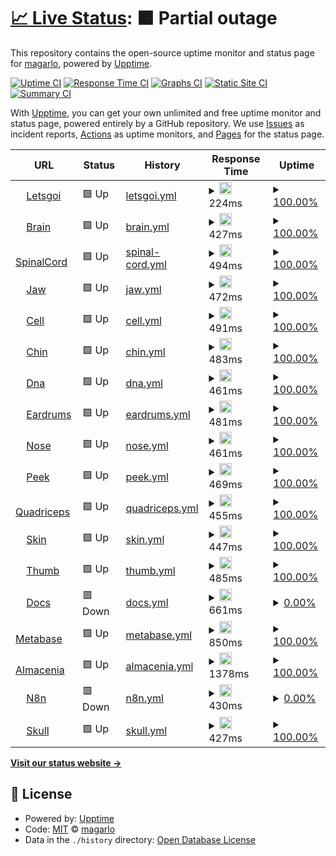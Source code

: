 # [📈 Live Status](https://magarlo.github.io/upptime): <!--live status--> **🟧 Partial outage**

This repository contains the open-source uptime monitor and status page for [magarlo](https://magarlo.github.io/upptime), powered by [Upptime](https://github.com/upptime/upptime).

[![Uptime CI](https://github.com/magarlo/upptime/workflows/Uptime%20CI/badge.svg)](https://github.com/magarlo/upptime/actions?query=workflow%3A%22Uptime+CI%22)
[![Response Time CI](https://github.com/magarlo/upptime/workflows/Response%20Time%20CI/badge.svg)](https://github.com/magarlo/upptime/actions?query=workflow%3A%22Response+Time+CI%22)
[![Graphs CI](https://github.com/magarlo/upptime/workflows/Graphs%20CI/badge.svg)](https://github.com/magarlo/upptime/actions?query=workflow%3A%22Graphs+CI%22)
[![Static Site CI](https://github.com/magarlo/upptime/workflows/Static%20Site%20CI/badge.svg)](https://github.com/magarlo/upptime/actions?query=workflow%3A%22Static+Site+CI%22)
[![Summary CI](https://github.com/magarlo/upptime/workflows/Summary%20CI/badge.svg)](https://github.com/magarlo/upptime/actions?query=workflow%3A%22Summary+CI%22)

With [Upptime](https://upptime.js.org), you can get your own unlimited and free uptime monitor and status page, powered entirely by a GitHub repository. We use [Issues](https://github.com/magarlo/upptime/issues) as incident reports, [Actions](https://github.com/magarlo/upptime/actions) as uptime monitors, and [Pages](https://magarlo.github.io/upptime) for the status page.

<!--start: status pages-->
<!-- This summary is generated by Upptime (https://github.com/upptime/upptime) -->
<!-- Do not edit this manually, your changes will be overwritten -->
<!-- prettier-ignore -->
| URL | Status | History | Response Time | Uptime |
| --- | ------ | ------- | ------------- | ------ |
| <img alt="" src="https://letsgoi.com/favicon.ico" height="13"> [Letsgoi](https://www.letsgoi.com) | 🟩 Up | [letsgoi.yml](https://github.com/magarlo/upptime-status/commits/HEAD/history/letsgoi.yml) | <details><summary><img alt="Response time graph" src="./graphs/letsgoi/response-time-week.png" height="20"> 224ms</summary><br><a href="https://magarlo.github.io/upptime/history/letsgoi"><img alt="Response time 195" src="https://img.shields.io/endpoint?url=https%3A%2F%2Fraw.githubusercontent.com%2Fmagarlo%2Fupptime-status%2FHEAD%2Fapi%2Fletsgoi%2Fresponse-time.json"></a><br><a href="https://magarlo.github.io/upptime/history/letsgoi"><img alt="24-hour response time 142" src="https://img.shields.io/endpoint?url=https%3A%2F%2Fraw.githubusercontent.com%2Fmagarlo%2Fupptime-status%2FHEAD%2Fapi%2Fletsgoi%2Fresponse-time-day.json"></a><br><a href="https://magarlo.github.io/upptime/history/letsgoi"><img alt="7-day response time 224" src="https://img.shields.io/endpoint?url=https%3A%2F%2Fraw.githubusercontent.com%2Fmagarlo%2Fupptime-status%2FHEAD%2Fapi%2Fletsgoi%2Fresponse-time-week.json"></a><br><a href="https://magarlo.github.io/upptime/history/letsgoi"><img alt="30-day response time 199" src="https://img.shields.io/endpoint?url=https%3A%2F%2Fraw.githubusercontent.com%2Fmagarlo%2Fupptime-status%2FHEAD%2Fapi%2Fletsgoi%2Fresponse-time-month.json"></a><br><a href="https://magarlo.github.io/upptime/history/letsgoi"><img alt="1-year response time 195" src="https://img.shields.io/endpoint?url=https%3A%2F%2Fraw.githubusercontent.com%2Fmagarlo%2Fupptime-status%2FHEAD%2Fapi%2Fletsgoi%2Fresponse-time-year.json"></a></details> | <details><summary><a href="https://magarlo.github.io/upptime/history/letsgoi">100.00%</a></summary><a href="https://magarlo.github.io/upptime/history/letsgoi"><img alt="All-time uptime 100.00%" src="https://img.shields.io/endpoint?url=https%3A%2F%2Fraw.githubusercontent.com%2Fmagarlo%2Fupptime-status%2FHEAD%2Fapi%2Fletsgoi%2Fuptime.json"></a><br><a href="https://magarlo.github.io/upptime/history/letsgoi"><img alt="24-hour uptime 100.00%" src="https://img.shields.io/endpoint?url=https%3A%2F%2Fraw.githubusercontent.com%2Fmagarlo%2Fupptime-status%2FHEAD%2Fapi%2Fletsgoi%2Fuptime-day.json"></a><br><a href="https://magarlo.github.io/upptime/history/letsgoi"><img alt="7-day uptime 100.00%" src="https://img.shields.io/endpoint?url=https%3A%2F%2Fraw.githubusercontent.com%2Fmagarlo%2Fupptime-status%2FHEAD%2Fapi%2Fletsgoi%2Fuptime-week.json"></a><br><a href="https://magarlo.github.io/upptime/history/letsgoi"><img alt="30-day uptime 100.00%" src="https://img.shields.io/endpoint?url=https%3A%2F%2Fraw.githubusercontent.com%2Fmagarlo%2Fupptime-status%2FHEAD%2Fapi%2Fletsgoi%2Fuptime-month.json"></a><br><a href="https://magarlo.github.io/upptime/history/letsgoi"><img alt="1-year uptime 100.00%" src="https://img.shields.io/endpoint?url=https%3A%2F%2Fraw.githubusercontent.com%2Fmagarlo%2Fupptime-status%2FHEAD%2Fapi%2Fletsgoi%2Fuptime-year.json"></a></details>
| <img alt="" src="https://icons.duckduckgo.com/ip3/brain.letsgoi.com.ico" height="13"> [Brain](https://brain.letsgoi.com) | 🟩 Up | [brain.yml](https://github.com/magarlo/upptime-status/commits/HEAD/history/brain.yml) | <details><summary><img alt="Response time graph" src="./graphs/brain/response-time-week.png" height="20"> 427ms</summary><br><a href="https://magarlo.github.io/upptime/history/brain"><img alt="Response time 377" src="https://img.shields.io/endpoint?url=https%3A%2F%2Fraw.githubusercontent.com%2Fmagarlo%2Fupptime-status%2FHEAD%2Fapi%2Fbrain%2Fresponse-time.json"></a><br><a href="https://magarlo.github.io/upptime/history/brain"><img alt="24-hour response time 349" src="https://img.shields.io/endpoint?url=https%3A%2F%2Fraw.githubusercontent.com%2Fmagarlo%2Fupptime-status%2FHEAD%2Fapi%2Fbrain%2Fresponse-time-day.json"></a><br><a href="https://magarlo.github.io/upptime/history/brain"><img alt="7-day response time 427" src="https://img.shields.io/endpoint?url=https%3A%2F%2Fraw.githubusercontent.com%2Fmagarlo%2Fupptime-status%2FHEAD%2Fapi%2Fbrain%2Fresponse-time-week.json"></a><br><a href="https://magarlo.github.io/upptime/history/brain"><img alt="30-day response time 395" src="https://img.shields.io/endpoint?url=https%3A%2F%2Fraw.githubusercontent.com%2Fmagarlo%2Fupptime-status%2FHEAD%2Fapi%2Fbrain%2Fresponse-time-month.json"></a><br><a href="https://magarlo.github.io/upptime/history/brain"><img alt="1-year response time 377" src="https://img.shields.io/endpoint?url=https%3A%2F%2Fraw.githubusercontent.com%2Fmagarlo%2Fupptime-status%2FHEAD%2Fapi%2Fbrain%2Fresponse-time-year.json"></a></details> | <details><summary><a href="https://magarlo.github.io/upptime/history/brain">100.00%</a></summary><a href="https://magarlo.github.io/upptime/history/brain"><img alt="All-time uptime 100.00%" src="https://img.shields.io/endpoint?url=https%3A%2F%2Fraw.githubusercontent.com%2Fmagarlo%2Fupptime-status%2FHEAD%2Fapi%2Fbrain%2Fuptime.json"></a><br><a href="https://magarlo.github.io/upptime/history/brain"><img alt="24-hour uptime 100.00%" src="https://img.shields.io/endpoint?url=https%3A%2F%2Fraw.githubusercontent.com%2Fmagarlo%2Fupptime-status%2FHEAD%2Fapi%2Fbrain%2Fuptime-day.json"></a><br><a href="https://magarlo.github.io/upptime/history/brain"><img alt="7-day uptime 100.00%" src="https://img.shields.io/endpoint?url=https%3A%2F%2Fraw.githubusercontent.com%2Fmagarlo%2Fupptime-status%2FHEAD%2Fapi%2Fbrain%2Fuptime-week.json"></a><br><a href="https://magarlo.github.io/upptime/history/brain"><img alt="30-day uptime 100.00%" src="https://img.shields.io/endpoint?url=https%3A%2F%2Fraw.githubusercontent.com%2Fmagarlo%2Fupptime-status%2FHEAD%2Fapi%2Fbrain%2Fuptime-month.json"></a><br><a href="https://magarlo.github.io/upptime/history/brain"><img alt="1-year uptime 100.00%" src="https://img.shields.io/endpoint?url=https%3A%2F%2Fraw.githubusercontent.com%2Fmagarlo%2Fupptime-status%2FHEAD%2Fapi%2Fbrain%2Fuptime-year.json"></a></details>
| <img alt="" src="https://icons.duckduckgo.com/ip3/api-spinal-cord.letsgoi.com.ico" height="13"> [SpinalCord](https://api-spinal-cord.letsgoi.com/droids) | 🟩 Up | [spinal-cord.yml](https://github.com/magarlo/upptime-status/commits/HEAD/history/spinal-cord.yml) | <details><summary><img alt="Response time graph" src="./graphs/spinal-cord/response-time-week.png" height="20"> 494ms</summary><br><a href="https://magarlo.github.io/upptime/history/spinal-cord"><img alt="Response time 457" src="https://img.shields.io/endpoint?url=https%3A%2F%2Fraw.githubusercontent.com%2Fmagarlo%2Fupptime-status%2FHEAD%2Fapi%2Fspinal-cord%2Fresponse-time.json"></a><br><a href="https://magarlo.github.io/upptime/history/spinal-cord"><img alt="24-hour response time 410" src="https://img.shields.io/endpoint?url=https%3A%2F%2Fraw.githubusercontent.com%2Fmagarlo%2Fupptime-status%2FHEAD%2Fapi%2Fspinal-cord%2Fresponse-time-day.json"></a><br><a href="https://magarlo.github.io/upptime/history/spinal-cord"><img alt="7-day response time 494" src="https://img.shields.io/endpoint?url=https%3A%2F%2Fraw.githubusercontent.com%2Fmagarlo%2Fupptime-status%2FHEAD%2Fapi%2Fspinal-cord%2Fresponse-time-week.json"></a><br><a href="https://magarlo.github.io/upptime/history/spinal-cord"><img alt="30-day response time 488" src="https://img.shields.io/endpoint?url=https%3A%2F%2Fraw.githubusercontent.com%2Fmagarlo%2Fupptime-status%2FHEAD%2Fapi%2Fspinal-cord%2Fresponse-time-month.json"></a><br><a href="https://magarlo.github.io/upptime/history/spinal-cord"><img alt="1-year response time 457" src="https://img.shields.io/endpoint?url=https%3A%2F%2Fraw.githubusercontent.com%2Fmagarlo%2Fupptime-status%2FHEAD%2Fapi%2Fspinal-cord%2Fresponse-time-year.json"></a></details> | <details><summary><a href="https://magarlo.github.io/upptime/history/spinal-cord">100.00%</a></summary><a href="https://magarlo.github.io/upptime/history/spinal-cord"><img alt="All-time uptime 100.00%" src="https://img.shields.io/endpoint?url=https%3A%2F%2Fraw.githubusercontent.com%2Fmagarlo%2Fupptime-status%2FHEAD%2Fapi%2Fspinal-cord%2Fuptime.json"></a><br><a href="https://magarlo.github.io/upptime/history/spinal-cord"><img alt="24-hour uptime 100.00%" src="https://img.shields.io/endpoint?url=https%3A%2F%2Fraw.githubusercontent.com%2Fmagarlo%2Fupptime-status%2FHEAD%2Fapi%2Fspinal-cord%2Fuptime-day.json"></a><br><a href="https://magarlo.github.io/upptime/history/spinal-cord"><img alt="7-day uptime 100.00%" src="https://img.shields.io/endpoint?url=https%3A%2F%2Fraw.githubusercontent.com%2Fmagarlo%2Fupptime-status%2FHEAD%2Fapi%2Fspinal-cord%2Fuptime-week.json"></a><br><a href="https://magarlo.github.io/upptime/history/spinal-cord"><img alt="30-day uptime 100.00%" src="https://img.shields.io/endpoint?url=https%3A%2F%2Fraw.githubusercontent.com%2Fmagarlo%2Fupptime-status%2FHEAD%2Fapi%2Fspinal-cord%2Fuptime-month.json"></a><br><a href="https://magarlo.github.io/upptime/history/spinal-cord"><img alt="1-year uptime 100.00%" src="https://img.shields.io/endpoint?url=https%3A%2F%2Fraw.githubusercontent.com%2Fmagarlo%2Fupptime-status%2FHEAD%2Fapi%2Fspinal-cord%2Fuptime-year.json"></a></details>
| <img alt="" src="https://icons.duckduckgo.com/ip3/api-jaw.letsgoi.com.ico" height="13"> [Jaw](https://api-jaw.letsgoi.com/droids) | 🟩 Up | [jaw.yml](https://github.com/magarlo/upptime-status/commits/HEAD/history/jaw.yml) | <details><summary><img alt="Response time graph" src="./graphs/jaw/response-time-week.png" height="20"> 472ms</summary><br><a href="https://magarlo.github.io/upptime/history/jaw"><img alt="Response time 458" src="https://img.shields.io/endpoint?url=https%3A%2F%2Fraw.githubusercontent.com%2Fmagarlo%2Fupptime-status%2FHEAD%2Fapi%2Fjaw%2Fresponse-time.json"></a><br><a href="https://magarlo.github.io/upptime/history/jaw"><img alt="24-hour response time 356" src="https://img.shields.io/endpoint?url=https%3A%2F%2Fraw.githubusercontent.com%2Fmagarlo%2Fupptime-status%2FHEAD%2Fapi%2Fjaw%2Fresponse-time-day.json"></a><br><a href="https://magarlo.github.io/upptime/history/jaw"><img alt="7-day response time 472" src="https://img.shields.io/endpoint?url=https%3A%2F%2Fraw.githubusercontent.com%2Fmagarlo%2Fupptime-status%2FHEAD%2Fapi%2Fjaw%2Fresponse-time-week.json"></a><br><a href="https://magarlo.github.io/upptime/history/jaw"><img alt="30-day response time 477" src="https://img.shields.io/endpoint?url=https%3A%2F%2Fraw.githubusercontent.com%2Fmagarlo%2Fupptime-status%2FHEAD%2Fapi%2Fjaw%2Fresponse-time-month.json"></a><br><a href="https://magarlo.github.io/upptime/history/jaw"><img alt="1-year response time 458" src="https://img.shields.io/endpoint?url=https%3A%2F%2Fraw.githubusercontent.com%2Fmagarlo%2Fupptime-status%2FHEAD%2Fapi%2Fjaw%2Fresponse-time-year.json"></a></details> | <details><summary><a href="https://magarlo.github.io/upptime/history/jaw">100.00%</a></summary><a href="https://magarlo.github.io/upptime/history/jaw"><img alt="All-time uptime 99.87%" src="https://img.shields.io/endpoint?url=https%3A%2F%2Fraw.githubusercontent.com%2Fmagarlo%2Fupptime-status%2FHEAD%2Fapi%2Fjaw%2Fuptime.json"></a><br><a href="https://magarlo.github.io/upptime/history/jaw"><img alt="24-hour uptime 100.00%" src="https://img.shields.io/endpoint?url=https%3A%2F%2Fraw.githubusercontent.com%2Fmagarlo%2Fupptime-status%2FHEAD%2Fapi%2Fjaw%2Fuptime-day.json"></a><br><a href="https://magarlo.github.io/upptime/history/jaw"><img alt="7-day uptime 100.00%" src="https://img.shields.io/endpoint?url=https%3A%2F%2Fraw.githubusercontent.com%2Fmagarlo%2Fupptime-status%2FHEAD%2Fapi%2Fjaw%2Fuptime-week.json"></a><br><a href="https://magarlo.github.io/upptime/history/jaw"><img alt="30-day uptime 100.00%" src="https://img.shields.io/endpoint?url=https%3A%2F%2Fraw.githubusercontent.com%2Fmagarlo%2Fupptime-status%2FHEAD%2Fapi%2Fjaw%2Fuptime-month.json"></a><br><a href="https://magarlo.github.io/upptime/history/jaw"><img alt="1-year uptime 99.87%" src="https://img.shields.io/endpoint?url=https%3A%2F%2Fraw.githubusercontent.com%2Fmagarlo%2Fupptime-status%2FHEAD%2Fapi%2Fjaw%2Fuptime-year.json"></a></details>
| <img alt="" src="https://icons.duckduckgo.com/ip3/api-cell.letsgoi.com.ico" height="13"> [Cell](https://api-cell.letsgoi.com/droids) | 🟩 Up | [cell.yml](https://github.com/magarlo/upptime-status/commits/HEAD/history/cell.yml) | <details><summary><img alt="Response time graph" src="./graphs/cell/response-time-week.png" height="20"> 491ms</summary><br><a href="https://magarlo.github.io/upptime/history/cell"><img alt="Response time 446" src="https://img.shields.io/endpoint?url=https%3A%2F%2Fraw.githubusercontent.com%2Fmagarlo%2Fupptime-status%2FHEAD%2Fapi%2Fcell%2Fresponse-time.json"></a><br><a href="https://magarlo.github.io/upptime/history/cell"><img alt="24-hour response time 405" src="https://img.shields.io/endpoint?url=https%3A%2F%2Fraw.githubusercontent.com%2Fmagarlo%2Fupptime-status%2FHEAD%2Fapi%2Fcell%2Fresponse-time-day.json"></a><br><a href="https://magarlo.github.io/upptime/history/cell"><img alt="7-day response time 491" src="https://img.shields.io/endpoint?url=https%3A%2F%2Fraw.githubusercontent.com%2Fmagarlo%2Fupptime-status%2FHEAD%2Fapi%2Fcell%2Fresponse-time-week.json"></a><br><a href="https://magarlo.github.io/upptime/history/cell"><img alt="30-day response time 471" src="https://img.shields.io/endpoint?url=https%3A%2F%2Fraw.githubusercontent.com%2Fmagarlo%2Fupptime-status%2FHEAD%2Fapi%2Fcell%2Fresponse-time-month.json"></a><br><a href="https://magarlo.github.io/upptime/history/cell"><img alt="1-year response time 446" src="https://img.shields.io/endpoint?url=https%3A%2F%2Fraw.githubusercontent.com%2Fmagarlo%2Fupptime-status%2FHEAD%2Fapi%2Fcell%2Fresponse-time-year.json"></a></details> | <details><summary><a href="https://magarlo.github.io/upptime/history/cell">100.00%</a></summary><a href="https://magarlo.github.io/upptime/history/cell"><img alt="All-time uptime 100.00%" src="https://img.shields.io/endpoint?url=https%3A%2F%2Fraw.githubusercontent.com%2Fmagarlo%2Fupptime-status%2FHEAD%2Fapi%2Fcell%2Fuptime.json"></a><br><a href="https://magarlo.github.io/upptime/history/cell"><img alt="24-hour uptime 100.00%" src="https://img.shields.io/endpoint?url=https%3A%2F%2Fraw.githubusercontent.com%2Fmagarlo%2Fupptime-status%2FHEAD%2Fapi%2Fcell%2Fuptime-day.json"></a><br><a href="https://magarlo.github.io/upptime/history/cell"><img alt="7-day uptime 100.00%" src="https://img.shields.io/endpoint?url=https%3A%2F%2Fraw.githubusercontent.com%2Fmagarlo%2Fupptime-status%2FHEAD%2Fapi%2Fcell%2Fuptime-week.json"></a><br><a href="https://magarlo.github.io/upptime/history/cell"><img alt="30-day uptime 100.00%" src="https://img.shields.io/endpoint?url=https%3A%2F%2Fraw.githubusercontent.com%2Fmagarlo%2Fupptime-status%2FHEAD%2Fapi%2Fcell%2Fuptime-month.json"></a><br><a href="https://magarlo.github.io/upptime/history/cell"><img alt="1-year uptime 100.00%" src="https://img.shields.io/endpoint?url=https%3A%2F%2Fraw.githubusercontent.com%2Fmagarlo%2Fupptime-status%2FHEAD%2Fapi%2Fcell%2Fuptime-year.json"></a></details>
| <img alt="" src="https://icons.duckduckgo.com/ip3/api-chin.letsgoi.com.ico" height="13"> [Chin](https://api-chin.letsgoi.com/droids) | 🟩 Up | [chin.yml](https://github.com/magarlo/upptime-status/commits/HEAD/history/chin.yml) | <details><summary><img alt="Response time graph" src="./graphs/chin/response-time-week.png" height="20"> 483ms</summary><br><a href="https://magarlo.github.io/upptime/history/chin"><img alt="Response time 453" src="https://img.shields.io/endpoint?url=https%3A%2F%2Fraw.githubusercontent.com%2Fmagarlo%2Fupptime-status%2FHEAD%2Fapi%2Fchin%2Fresponse-time.json"></a><br><a href="https://magarlo.github.io/upptime/history/chin"><img alt="24-hour response time 345" src="https://img.shields.io/endpoint?url=https%3A%2F%2Fraw.githubusercontent.com%2Fmagarlo%2Fupptime-status%2FHEAD%2Fapi%2Fchin%2Fresponse-time-day.json"></a><br><a href="https://magarlo.github.io/upptime/history/chin"><img alt="7-day response time 483" src="https://img.shields.io/endpoint?url=https%3A%2F%2Fraw.githubusercontent.com%2Fmagarlo%2Fupptime-status%2FHEAD%2Fapi%2Fchin%2Fresponse-time-week.json"></a><br><a href="https://magarlo.github.io/upptime/history/chin"><img alt="30-day response time 478" src="https://img.shields.io/endpoint?url=https%3A%2F%2Fraw.githubusercontent.com%2Fmagarlo%2Fupptime-status%2FHEAD%2Fapi%2Fchin%2Fresponse-time-month.json"></a><br><a href="https://magarlo.github.io/upptime/history/chin"><img alt="1-year response time 453" src="https://img.shields.io/endpoint?url=https%3A%2F%2Fraw.githubusercontent.com%2Fmagarlo%2Fupptime-status%2FHEAD%2Fapi%2Fchin%2Fresponse-time-year.json"></a></details> | <details><summary><a href="https://magarlo.github.io/upptime/history/chin">100.00%</a></summary><a href="https://magarlo.github.io/upptime/history/chin"><img alt="All-time uptime 100.00%" src="https://img.shields.io/endpoint?url=https%3A%2F%2Fraw.githubusercontent.com%2Fmagarlo%2Fupptime-status%2FHEAD%2Fapi%2Fchin%2Fuptime.json"></a><br><a href="https://magarlo.github.io/upptime/history/chin"><img alt="24-hour uptime 100.00%" src="https://img.shields.io/endpoint?url=https%3A%2F%2Fraw.githubusercontent.com%2Fmagarlo%2Fupptime-status%2FHEAD%2Fapi%2Fchin%2Fuptime-day.json"></a><br><a href="https://magarlo.github.io/upptime/history/chin"><img alt="7-day uptime 100.00%" src="https://img.shields.io/endpoint?url=https%3A%2F%2Fraw.githubusercontent.com%2Fmagarlo%2Fupptime-status%2FHEAD%2Fapi%2Fchin%2Fuptime-week.json"></a><br><a href="https://magarlo.github.io/upptime/history/chin"><img alt="30-day uptime 100.00%" src="https://img.shields.io/endpoint?url=https%3A%2F%2Fraw.githubusercontent.com%2Fmagarlo%2Fupptime-status%2FHEAD%2Fapi%2Fchin%2Fuptime-month.json"></a><br><a href="https://magarlo.github.io/upptime/history/chin"><img alt="1-year uptime 100.00%" src="https://img.shields.io/endpoint?url=https%3A%2F%2Fraw.githubusercontent.com%2Fmagarlo%2Fupptime-status%2FHEAD%2Fapi%2Fchin%2Fuptime-year.json"></a></details>
| <img alt="" src="https://icons.duckduckgo.com/ip3/api-dna.letsgoi.com.ico" height="13"> [Dna](https://api-dna.letsgoi.com/droids) | 🟩 Up | [dna.yml](https://github.com/magarlo/upptime-status/commits/HEAD/history/dna.yml) | <details><summary><img alt="Response time graph" src="./graphs/dna/response-time-week.png" height="20"> 461ms</summary><br><a href="https://magarlo.github.io/upptime/history/dna"><img alt="Response time 460" src="https://img.shields.io/endpoint?url=https%3A%2F%2Fraw.githubusercontent.com%2Fmagarlo%2Fupptime-status%2FHEAD%2Fapi%2Fdna%2Fresponse-time.json"></a><br><a href="https://magarlo.github.io/upptime/history/dna"><img alt="24-hour response time 378" src="https://img.shields.io/endpoint?url=https%3A%2F%2Fraw.githubusercontent.com%2Fmagarlo%2Fupptime-status%2FHEAD%2Fapi%2Fdna%2Fresponse-time-day.json"></a><br><a href="https://magarlo.github.io/upptime/history/dna"><img alt="7-day response time 461" src="https://img.shields.io/endpoint?url=https%3A%2F%2Fraw.githubusercontent.com%2Fmagarlo%2Fupptime-status%2FHEAD%2Fapi%2Fdna%2Fresponse-time-week.json"></a><br><a href="https://magarlo.github.io/upptime/history/dna"><img alt="30-day response time 464" src="https://img.shields.io/endpoint?url=https%3A%2F%2Fraw.githubusercontent.com%2Fmagarlo%2Fupptime-status%2FHEAD%2Fapi%2Fdna%2Fresponse-time-month.json"></a><br><a href="https://magarlo.github.io/upptime/history/dna"><img alt="1-year response time 460" src="https://img.shields.io/endpoint?url=https%3A%2F%2Fraw.githubusercontent.com%2Fmagarlo%2Fupptime-status%2FHEAD%2Fapi%2Fdna%2Fresponse-time-year.json"></a></details> | <details><summary><a href="https://magarlo.github.io/upptime/history/dna">100.00%</a></summary><a href="https://magarlo.github.io/upptime/history/dna"><img alt="All-time uptime 100.00%" src="https://img.shields.io/endpoint?url=https%3A%2F%2Fraw.githubusercontent.com%2Fmagarlo%2Fupptime-status%2FHEAD%2Fapi%2Fdna%2Fuptime.json"></a><br><a href="https://magarlo.github.io/upptime/history/dna"><img alt="24-hour uptime 100.00%" src="https://img.shields.io/endpoint?url=https%3A%2F%2Fraw.githubusercontent.com%2Fmagarlo%2Fupptime-status%2FHEAD%2Fapi%2Fdna%2Fuptime-day.json"></a><br><a href="https://magarlo.github.io/upptime/history/dna"><img alt="7-day uptime 100.00%" src="https://img.shields.io/endpoint?url=https%3A%2F%2Fraw.githubusercontent.com%2Fmagarlo%2Fupptime-status%2FHEAD%2Fapi%2Fdna%2Fuptime-week.json"></a><br><a href="https://magarlo.github.io/upptime/history/dna"><img alt="30-day uptime 100.00%" src="https://img.shields.io/endpoint?url=https%3A%2F%2Fraw.githubusercontent.com%2Fmagarlo%2Fupptime-status%2FHEAD%2Fapi%2Fdna%2Fuptime-month.json"></a><br><a href="https://magarlo.github.io/upptime/history/dna"><img alt="1-year uptime 100.00%" src="https://img.shields.io/endpoint?url=https%3A%2F%2Fraw.githubusercontent.com%2Fmagarlo%2Fupptime-status%2FHEAD%2Fapi%2Fdna%2Fuptime-year.json"></a></details>
| <img alt="" src="https://icons.duckduckgo.com/ip3/api-eardrums.letsgoi.com.ico" height="13"> [Eardrums](https://api-eardrums.letsgoi.com/droids) | 🟩 Up | [eardrums.yml](https://github.com/magarlo/upptime-status/commits/HEAD/history/eardrums.yml) | <details><summary><img alt="Response time graph" src="./graphs/eardrums/response-time-week.png" height="20"> 481ms</summary><br><a href="https://magarlo.github.io/upptime/history/eardrums"><img alt="Response time 455" src="https://img.shields.io/endpoint?url=https%3A%2F%2Fraw.githubusercontent.com%2Fmagarlo%2Fupptime-status%2FHEAD%2Fapi%2Feardrums%2Fresponse-time.json"></a><br><a href="https://magarlo.github.io/upptime/history/eardrums"><img alt="24-hour response time 395" src="https://img.shields.io/endpoint?url=https%3A%2F%2Fraw.githubusercontent.com%2Fmagarlo%2Fupptime-status%2FHEAD%2Fapi%2Feardrums%2Fresponse-time-day.json"></a><br><a href="https://magarlo.github.io/upptime/history/eardrums"><img alt="7-day response time 481" src="https://img.shields.io/endpoint?url=https%3A%2F%2Fraw.githubusercontent.com%2Fmagarlo%2Fupptime-status%2FHEAD%2Fapi%2Feardrums%2Fresponse-time-week.json"></a><br><a href="https://magarlo.github.io/upptime/history/eardrums"><img alt="30-day response time 558" src="https://img.shields.io/endpoint?url=https%3A%2F%2Fraw.githubusercontent.com%2Fmagarlo%2Fupptime-status%2FHEAD%2Fapi%2Feardrums%2Fresponse-time-month.json"></a><br><a href="https://magarlo.github.io/upptime/history/eardrums"><img alt="1-year response time 455" src="https://img.shields.io/endpoint?url=https%3A%2F%2Fraw.githubusercontent.com%2Fmagarlo%2Fupptime-status%2FHEAD%2Fapi%2Feardrums%2Fresponse-time-year.json"></a></details> | <details><summary><a href="https://magarlo.github.io/upptime/history/eardrums">100.00%</a></summary><a href="https://magarlo.github.io/upptime/history/eardrums"><img alt="All-time uptime 99.99%" src="https://img.shields.io/endpoint?url=https%3A%2F%2Fraw.githubusercontent.com%2Fmagarlo%2Fupptime-status%2FHEAD%2Fapi%2Feardrums%2Fuptime.json"></a><br><a href="https://magarlo.github.io/upptime/history/eardrums"><img alt="24-hour uptime 100.00%" src="https://img.shields.io/endpoint?url=https%3A%2F%2Fraw.githubusercontent.com%2Fmagarlo%2Fupptime-status%2FHEAD%2Fapi%2Feardrums%2Fuptime-day.json"></a><br><a href="https://magarlo.github.io/upptime/history/eardrums"><img alt="7-day uptime 100.00%" src="https://img.shields.io/endpoint?url=https%3A%2F%2Fraw.githubusercontent.com%2Fmagarlo%2Fupptime-status%2FHEAD%2Fapi%2Feardrums%2Fuptime-week.json"></a><br><a href="https://magarlo.github.io/upptime/history/eardrums"><img alt="30-day uptime 100.00%" src="https://img.shields.io/endpoint?url=https%3A%2F%2Fraw.githubusercontent.com%2Fmagarlo%2Fupptime-status%2FHEAD%2Fapi%2Feardrums%2Fuptime-month.json"></a><br><a href="https://magarlo.github.io/upptime/history/eardrums"><img alt="1-year uptime 99.99%" src="https://img.shields.io/endpoint?url=https%3A%2F%2Fraw.githubusercontent.com%2Fmagarlo%2Fupptime-status%2FHEAD%2Fapi%2Feardrums%2Fuptime-year.json"></a></details>
| <img alt="" src="https://icons.duckduckgo.com/ip3/api-nose.letsgoi.com.ico" height="13"> [Nose](https://api-nose.letsgoi.com/droids) | 🟩 Up | [nose.yml](https://github.com/magarlo/upptime-status/commits/HEAD/history/nose.yml) | <details><summary><img alt="Response time graph" src="./graphs/nose/response-time-week.png" height="20"> 461ms</summary><br><a href="https://magarlo.github.io/upptime/history/nose"><img alt="Response time 446" src="https://img.shields.io/endpoint?url=https%3A%2F%2Fraw.githubusercontent.com%2Fmagarlo%2Fupptime-status%2FHEAD%2Fapi%2Fnose%2Fresponse-time.json"></a><br><a href="https://magarlo.github.io/upptime/history/nose"><img alt="24-hour response time 345" src="https://img.shields.io/endpoint?url=https%3A%2F%2Fraw.githubusercontent.com%2Fmagarlo%2Fupptime-status%2FHEAD%2Fapi%2Fnose%2Fresponse-time-day.json"></a><br><a href="https://magarlo.github.io/upptime/history/nose"><img alt="7-day response time 461" src="https://img.shields.io/endpoint?url=https%3A%2F%2Fraw.githubusercontent.com%2Fmagarlo%2Fupptime-status%2FHEAD%2Fapi%2Fnose%2Fresponse-time-week.json"></a><br><a href="https://magarlo.github.io/upptime/history/nose"><img alt="30-day response time 467" src="https://img.shields.io/endpoint?url=https%3A%2F%2Fraw.githubusercontent.com%2Fmagarlo%2Fupptime-status%2FHEAD%2Fapi%2Fnose%2Fresponse-time-month.json"></a><br><a href="https://magarlo.github.io/upptime/history/nose"><img alt="1-year response time 446" src="https://img.shields.io/endpoint?url=https%3A%2F%2Fraw.githubusercontent.com%2Fmagarlo%2Fupptime-status%2FHEAD%2Fapi%2Fnose%2Fresponse-time-year.json"></a></details> | <details><summary><a href="https://magarlo.github.io/upptime/history/nose">100.00%</a></summary><a href="https://magarlo.github.io/upptime/history/nose"><img alt="All-time uptime 100.00%" src="https://img.shields.io/endpoint?url=https%3A%2F%2Fraw.githubusercontent.com%2Fmagarlo%2Fupptime-status%2FHEAD%2Fapi%2Fnose%2Fuptime.json"></a><br><a href="https://magarlo.github.io/upptime/history/nose"><img alt="24-hour uptime 100.00%" src="https://img.shields.io/endpoint?url=https%3A%2F%2Fraw.githubusercontent.com%2Fmagarlo%2Fupptime-status%2FHEAD%2Fapi%2Fnose%2Fuptime-day.json"></a><br><a href="https://magarlo.github.io/upptime/history/nose"><img alt="7-day uptime 100.00%" src="https://img.shields.io/endpoint?url=https%3A%2F%2Fraw.githubusercontent.com%2Fmagarlo%2Fupptime-status%2FHEAD%2Fapi%2Fnose%2Fuptime-week.json"></a><br><a href="https://magarlo.github.io/upptime/history/nose"><img alt="30-day uptime 100.00%" src="https://img.shields.io/endpoint?url=https%3A%2F%2Fraw.githubusercontent.com%2Fmagarlo%2Fupptime-status%2FHEAD%2Fapi%2Fnose%2Fuptime-month.json"></a><br><a href="https://magarlo.github.io/upptime/history/nose"><img alt="1-year uptime 100.00%" src="https://img.shields.io/endpoint?url=https%3A%2F%2Fraw.githubusercontent.com%2Fmagarlo%2Fupptime-status%2FHEAD%2Fapi%2Fnose%2Fuptime-year.json"></a></details>
| <img alt="" src="https://icons.duckduckgo.com/ip3/api-peek.letsgoi.com.ico" height="13"> [Peek](https://api-peek.letsgoi.com/droids) | 🟩 Up | [peek.yml](https://github.com/magarlo/upptime-status/commits/HEAD/history/peek.yml) | <details><summary><img alt="Response time graph" src="./graphs/peek/response-time-week.png" height="20"> 469ms</summary><br><a href="https://magarlo.github.io/upptime/history/peek"><img alt="Response time 442" src="https://img.shields.io/endpoint?url=https%3A%2F%2Fraw.githubusercontent.com%2Fmagarlo%2Fupptime-status%2FHEAD%2Fapi%2Fpeek%2Fresponse-time.json"></a><br><a href="https://magarlo.github.io/upptime/history/peek"><img alt="24-hour response time 330" src="https://img.shields.io/endpoint?url=https%3A%2F%2Fraw.githubusercontent.com%2Fmagarlo%2Fupptime-status%2FHEAD%2Fapi%2Fpeek%2Fresponse-time-day.json"></a><br><a href="https://magarlo.github.io/upptime/history/peek"><img alt="7-day response time 469" src="https://img.shields.io/endpoint?url=https%3A%2F%2Fraw.githubusercontent.com%2Fmagarlo%2Fupptime-status%2FHEAD%2Fapi%2Fpeek%2Fresponse-time-week.json"></a><br><a href="https://magarlo.github.io/upptime/history/peek"><img alt="30-day response time 472" src="https://img.shields.io/endpoint?url=https%3A%2F%2Fraw.githubusercontent.com%2Fmagarlo%2Fupptime-status%2FHEAD%2Fapi%2Fpeek%2Fresponse-time-month.json"></a><br><a href="https://magarlo.github.io/upptime/history/peek"><img alt="1-year response time 442" src="https://img.shields.io/endpoint?url=https%3A%2F%2Fraw.githubusercontent.com%2Fmagarlo%2Fupptime-status%2FHEAD%2Fapi%2Fpeek%2Fresponse-time-year.json"></a></details> | <details><summary><a href="https://magarlo.github.io/upptime/history/peek">100.00%</a></summary><a href="https://magarlo.github.io/upptime/history/peek"><img alt="All-time uptime 99.99%" src="https://img.shields.io/endpoint?url=https%3A%2F%2Fraw.githubusercontent.com%2Fmagarlo%2Fupptime-status%2FHEAD%2Fapi%2Fpeek%2Fuptime.json"></a><br><a href="https://magarlo.github.io/upptime/history/peek"><img alt="24-hour uptime 100.00%" src="https://img.shields.io/endpoint?url=https%3A%2F%2Fraw.githubusercontent.com%2Fmagarlo%2Fupptime-status%2FHEAD%2Fapi%2Fpeek%2Fuptime-day.json"></a><br><a href="https://magarlo.github.io/upptime/history/peek"><img alt="7-day uptime 100.00%" src="https://img.shields.io/endpoint?url=https%3A%2F%2Fraw.githubusercontent.com%2Fmagarlo%2Fupptime-status%2FHEAD%2Fapi%2Fpeek%2Fuptime-week.json"></a><br><a href="https://magarlo.github.io/upptime/history/peek"><img alt="30-day uptime 100.00%" src="https://img.shields.io/endpoint?url=https%3A%2F%2Fraw.githubusercontent.com%2Fmagarlo%2Fupptime-status%2FHEAD%2Fapi%2Fpeek%2Fuptime-month.json"></a><br><a href="https://magarlo.github.io/upptime/history/peek"><img alt="1-year uptime 99.99%" src="https://img.shields.io/endpoint?url=https%3A%2F%2Fraw.githubusercontent.com%2Fmagarlo%2Fupptime-status%2FHEAD%2Fapi%2Fpeek%2Fuptime-year.json"></a></details>
| <img alt="" src="https://icons.duckduckgo.com/ip3/api-quadriceps.letsgoi.com.ico" height="13"> [Quadriceps](https://api-quadriceps.letsgoi.com/droids) | 🟩 Up | [quadriceps.yml](https://github.com/magarlo/upptime-status/commits/HEAD/history/quadriceps.yml) | <details><summary><img alt="Response time graph" src="./graphs/quadriceps/response-time-week.png" height="20"> 455ms</summary><br><a href="https://magarlo.github.io/upptime/history/quadriceps"><img alt="Response time 437" src="https://img.shields.io/endpoint?url=https%3A%2F%2Fraw.githubusercontent.com%2Fmagarlo%2Fupptime-status%2FHEAD%2Fapi%2Fquadriceps%2Fresponse-time.json"></a><br><a href="https://magarlo.github.io/upptime/history/quadriceps"><img alt="24-hour response time 373" src="https://img.shields.io/endpoint?url=https%3A%2F%2Fraw.githubusercontent.com%2Fmagarlo%2Fupptime-status%2FHEAD%2Fapi%2Fquadriceps%2Fresponse-time-day.json"></a><br><a href="https://magarlo.github.io/upptime/history/quadriceps"><img alt="7-day response time 455" src="https://img.shields.io/endpoint?url=https%3A%2F%2Fraw.githubusercontent.com%2Fmagarlo%2Fupptime-status%2FHEAD%2Fapi%2Fquadriceps%2Fresponse-time-week.json"></a><br><a href="https://magarlo.github.io/upptime/history/quadriceps"><img alt="30-day response time 455" src="https://img.shields.io/endpoint?url=https%3A%2F%2Fraw.githubusercontent.com%2Fmagarlo%2Fupptime-status%2FHEAD%2Fapi%2Fquadriceps%2Fresponse-time-month.json"></a><br><a href="https://magarlo.github.io/upptime/history/quadriceps"><img alt="1-year response time 437" src="https://img.shields.io/endpoint?url=https%3A%2F%2Fraw.githubusercontent.com%2Fmagarlo%2Fupptime-status%2FHEAD%2Fapi%2Fquadriceps%2Fresponse-time-year.json"></a></details> | <details><summary><a href="https://magarlo.github.io/upptime/history/quadriceps">100.00%</a></summary><a href="https://magarlo.github.io/upptime/history/quadriceps"><img alt="All-time uptime 100.00%" src="https://img.shields.io/endpoint?url=https%3A%2F%2Fraw.githubusercontent.com%2Fmagarlo%2Fupptime-status%2FHEAD%2Fapi%2Fquadriceps%2Fuptime.json"></a><br><a href="https://magarlo.github.io/upptime/history/quadriceps"><img alt="24-hour uptime 100.00%" src="https://img.shields.io/endpoint?url=https%3A%2F%2Fraw.githubusercontent.com%2Fmagarlo%2Fupptime-status%2FHEAD%2Fapi%2Fquadriceps%2Fuptime-day.json"></a><br><a href="https://magarlo.github.io/upptime/history/quadriceps"><img alt="7-day uptime 100.00%" src="https://img.shields.io/endpoint?url=https%3A%2F%2Fraw.githubusercontent.com%2Fmagarlo%2Fupptime-status%2FHEAD%2Fapi%2Fquadriceps%2Fuptime-week.json"></a><br><a href="https://magarlo.github.io/upptime/history/quadriceps"><img alt="30-day uptime 100.00%" src="https://img.shields.io/endpoint?url=https%3A%2F%2Fraw.githubusercontent.com%2Fmagarlo%2Fupptime-status%2FHEAD%2Fapi%2Fquadriceps%2Fuptime-month.json"></a><br><a href="https://magarlo.github.io/upptime/history/quadriceps"><img alt="1-year uptime 100.00%" src="https://img.shields.io/endpoint?url=https%3A%2F%2Fraw.githubusercontent.com%2Fmagarlo%2Fupptime-status%2FHEAD%2Fapi%2Fquadriceps%2Fuptime-year.json"></a></details>
| <img alt="" src="https://icons.duckduckgo.com/ip3/api-skin.letsgoi.com.ico" height="13"> [Skin](https://api-skin.letsgoi.com/droids) | 🟩 Up | [skin.yml](https://github.com/magarlo/upptime-status/commits/HEAD/history/skin.yml) | <details><summary><img alt="Response time graph" src="./graphs/skin/response-time-week.png" height="20"> 447ms</summary><br><a href="https://magarlo.github.io/upptime/history/skin"><img alt="Response time 439" src="https://img.shields.io/endpoint?url=https%3A%2F%2Fraw.githubusercontent.com%2Fmagarlo%2Fupptime-status%2FHEAD%2Fapi%2Fskin%2Fresponse-time.json"></a><br><a href="https://magarlo.github.io/upptime/history/skin"><img alt="24-hour response time 329" src="https://img.shields.io/endpoint?url=https%3A%2F%2Fraw.githubusercontent.com%2Fmagarlo%2Fupptime-status%2FHEAD%2Fapi%2Fskin%2Fresponse-time-day.json"></a><br><a href="https://magarlo.github.io/upptime/history/skin"><img alt="7-day response time 447" src="https://img.shields.io/endpoint?url=https%3A%2F%2Fraw.githubusercontent.com%2Fmagarlo%2Fupptime-status%2FHEAD%2Fapi%2Fskin%2Fresponse-time-week.json"></a><br><a href="https://magarlo.github.io/upptime/history/skin"><img alt="30-day response time 455" src="https://img.shields.io/endpoint?url=https%3A%2F%2Fraw.githubusercontent.com%2Fmagarlo%2Fupptime-status%2FHEAD%2Fapi%2Fskin%2Fresponse-time-month.json"></a><br><a href="https://magarlo.github.io/upptime/history/skin"><img alt="1-year response time 439" src="https://img.shields.io/endpoint?url=https%3A%2F%2Fraw.githubusercontent.com%2Fmagarlo%2Fupptime-status%2FHEAD%2Fapi%2Fskin%2Fresponse-time-year.json"></a></details> | <details><summary><a href="https://magarlo.github.io/upptime/history/skin">100.00%</a></summary><a href="https://magarlo.github.io/upptime/history/skin"><img alt="All-time uptime 99.99%" src="https://img.shields.io/endpoint?url=https%3A%2F%2Fraw.githubusercontent.com%2Fmagarlo%2Fupptime-status%2FHEAD%2Fapi%2Fskin%2Fuptime.json"></a><br><a href="https://magarlo.github.io/upptime/history/skin"><img alt="24-hour uptime 100.00%" src="https://img.shields.io/endpoint?url=https%3A%2F%2Fraw.githubusercontent.com%2Fmagarlo%2Fupptime-status%2FHEAD%2Fapi%2Fskin%2Fuptime-day.json"></a><br><a href="https://magarlo.github.io/upptime/history/skin"><img alt="7-day uptime 100.00%" src="https://img.shields.io/endpoint?url=https%3A%2F%2Fraw.githubusercontent.com%2Fmagarlo%2Fupptime-status%2FHEAD%2Fapi%2Fskin%2Fuptime-week.json"></a><br><a href="https://magarlo.github.io/upptime/history/skin"><img alt="30-day uptime 100.00%" src="https://img.shields.io/endpoint?url=https%3A%2F%2Fraw.githubusercontent.com%2Fmagarlo%2Fupptime-status%2FHEAD%2Fapi%2Fskin%2Fuptime-month.json"></a><br><a href="https://magarlo.github.io/upptime/history/skin"><img alt="1-year uptime 99.99%" src="https://img.shields.io/endpoint?url=https%3A%2F%2Fraw.githubusercontent.com%2Fmagarlo%2Fupptime-status%2FHEAD%2Fapi%2Fskin%2Fuptime-year.json"></a></details>
| <img alt="" src="https://icons.duckduckgo.com/ip3/api-thumb.letsgoi.com.ico" height="13"> [Thumb](https://api-thumb.letsgoi.com/droids) | 🟩 Up | [thumb.yml](https://github.com/magarlo/upptime-status/commits/HEAD/history/thumb.yml) | <details><summary><img alt="Response time graph" src="./graphs/thumb/response-time-week.png" height="20"> 485ms</summary><br><a href="https://magarlo.github.io/upptime/history/thumb"><img alt="Response time 437" src="https://img.shields.io/endpoint?url=https%3A%2F%2Fraw.githubusercontent.com%2Fmagarlo%2Fupptime-status%2FHEAD%2Fapi%2Fthumb%2Fresponse-time.json"></a><br><a href="https://magarlo.github.io/upptime/history/thumb"><img alt="24-hour response time 331" src="https://img.shields.io/endpoint?url=https%3A%2F%2Fraw.githubusercontent.com%2Fmagarlo%2Fupptime-status%2FHEAD%2Fapi%2Fthumb%2Fresponse-time-day.json"></a><br><a href="https://magarlo.github.io/upptime/history/thumb"><img alt="7-day response time 485" src="https://img.shields.io/endpoint?url=https%3A%2F%2Fraw.githubusercontent.com%2Fmagarlo%2Fupptime-status%2FHEAD%2Fapi%2Fthumb%2Fresponse-time-week.json"></a><br><a href="https://magarlo.github.io/upptime/history/thumb"><img alt="30-day response time 470" src="https://img.shields.io/endpoint?url=https%3A%2F%2Fraw.githubusercontent.com%2Fmagarlo%2Fupptime-status%2FHEAD%2Fapi%2Fthumb%2Fresponse-time-month.json"></a><br><a href="https://magarlo.github.io/upptime/history/thumb"><img alt="1-year response time 437" src="https://img.shields.io/endpoint?url=https%3A%2F%2Fraw.githubusercontent.com%2Fmagarlo%2Fupptime-status%2FHEAD%2Fapi%2Fthumb%2Fresponse-time-year.json"></a></details> | <details><summary><a href="https://magarlo.github.io/upptime/history/thumb">100.00%</a></summary><a href="https://magarlo.github.io/upptime/history/thumb"><img alt="All-time uptime 99.99%" src="https://img.shields.io/endpoint?url=https%3A%2F%2Fraw.githubusercontent.com%2Fmagarlo%2Fupptime-status%2FHEAD%2Fapi%2Fthumb%2Fuptime.json"></a><br><a href="https://magarlo.github.io/upptime/history/thumb"><img alt="24-hour uptime 100.00%" src="https://img.shields.io/endpoint?url=https%3A%2F%2Fraw.githubusercontent.com%2Fmagarlo%2Fupptime-status%2FHEAD%2Fapi%2Fthumb%2Fuptime-day.json"></a><br><a href="https://magarlo.github.io/upptime/history/thumb"><img alt="7-day uptime 100.00%" src="https://img.shields.io/endpoint?url=https%3A%2F%2Fraw.githubusercontent.com%2Fmagarlo%2Fupptime-status%2FHEAD%2Fapi%2Fthumb%2Fuptime-week.json"></a><br><a href="https://magarlo.github.io/upptime/history/thumb"><img alt="30-day uptime 100.00%" src="https://img.shields.io/endpoint?url=https%3A%2F%2Fraw.githubusercontent.com%2Fmagarlo%2Fupptime-status%2FHEAD%2Fapi%2Fthumb%2Fuptime-month.json"></a><br><a href="https://magarlo.github.io/upptime/history/thumb"><img alt="1-year uptime 99.99%" src="https://img.shields.io/endpoint?url=https%3A%2F%2Fraw.githubusercontent.com%2Fmagarlo%2Fupptime-status%2FHEAD%2Fapi%2Fthumb%2Fuptime-year.json"></a></details>
| <img alt="" src="https://icons.duckduckgo.com/ip3/docs.letsgoi.com.ico" height="13"> [Docs](https://docs.letsgoi.com/) | 🟥 Down | [docs.yml](https://github.com/magarlo/upptime-status/commits/HEAD/history/docs.yml) | <details><summary><img alt="Response time graph" src="./graphs/docs/response-time-week.png" height="20"> 661ms</summary><br><a href="https://magarlo.github.io/upptime/history/docs"><img alt="Response time 530" src="https://img.shields.io/endpoint?url=https%3A%2F%2Fraw.githubusercontent.com%2Fmagarlo%2Fupptime-status%2FHEAD%2Fapi%2Fdocs%2Fresponse-time.json"></a><br><a href="https://magarlo.github.io/upptime/history/docs"><img alt="24-hour response time 434" src="https://img.shields.io/endpoint?url=https%3A%2F%2Fraw.githubusercontent.com%2Fmagarlo%2Fupptime-status%2FHEAD%2Fapi%2Fdocs%2Fresponse-time-day.json"></a><br><a href="https://magarlo.github.io/upptime/history/docs"><img alt="7-day response time 661" src="https://img.shields.io/endpoint?url=https%3A%2F%2Fraw.githubusercontent.com%2Fmagarlo%2Fupptime-status%2FHEAD%2Fapi%2Fdocs%2Fresponse-time-week.json"></a><br><a href="https://magarlo.github.io/upptime/history/docs"><img alt="30-day response time 575" src="https://img.shields.io/endpoint?url=https%3A%2F%2Fraw.githubusercontent.com%2Fmagarlo%2Fupptime-status%2FHEAD%2Fapi%2Fdocs%2Fresponse-time-month.json"></a><br><a href="https://magarlo.github.io/upptime/history/docs"><img alt="1-year response time 530" src="https://img.shields.io/endpoint?url=https%3A%2F%2Fraw.githubusercontent.com%2Fmagarlo%2Fupptime-status%2FHEAD%2Fapi%2Fdocs%2Fresponse-time-year.json"></a></details> | <details><summary><a href="https://magarlo.github.io/upptime/history/docs">0.00%</a></summary><a href="https://magarlo.github.io/upptime/history/docs"><img alt="All-time uptime 0.00%" src="https://img.shields.io/endpoint?url=https%3A%2F%2Fraw.githubusercontent.com%2Fmagarlo%2Fupptime-status%2FHEAD%2Fapi%2Fdocs%2Fuptime.json"></a><br><a href="https://magarlo.github.io/upptime/history/docs"><img alt="24-hour uptime 0.00%" src="https://img.shields.io/endpoint?url=https%3A%2F%2Fraw.githubusercontent.com%2Fmagarlo%2Fupptime-status%2FHEAD%2Fapi%2Fdocs%2Fuptime-day.json"></a><br><a href="https://magarlo.github.io/upptime/history/docs"><img alt="7-day uptime 0.00%" src="https://img.shields.io/endpoint?url=https%3A%2F%2Fraw.githubusercontent.com%2Fmagarlo%2Fupptime-status%2FHEAD%2Fapi%2Fdocs%2Fuptime-week.json"></a><br><a href="https://magarlo.github.io/upptime/history/docs"><img alt="30-day uptime 1.38%" src="https://img.shields.io/endpoint?url=https%3A%2F%2Fraw.githubusercontent.com%2Fmagarlo%2Fupptime-status%2FHEAD%2Fapi%2Fdocs%2Fuptime-month.json"></a><br><a href="https://magarlo.github.io/upptime/history/docs"><img alt="1-year uptime 0.00%" src="https://img.shields.io/endpoint?url=https%3A%2F%2Fraw.githubusercontent.com%2Fmagarlo%2Fupptime-status%2FHEAD%2Fapi%2Fdocs%2Fuptime-year.json"></a></details>
| <img alt="" src="https://icons.duckduckgo.com/ip3/metabase.letsgoi.com.ico" height="13"> [Metabase](https://metabase.letsgoi.com/) | 🟩 Up | [metabase.yml](https://github.com/magarlo/upptime-status/commits/HEAD/history/metabase.yml) | <details><summary><img alt="Response time graph" src="./graphs/metabase/response-time-week.png" height="20"> 850ms</summary><br><a href="https://magarlo.github.io/upptime/history/metabase"><img alt="Response time 799" src="https://img.shields.io/endpoint?url=https%3A%2F%2Fraw.githubusercontent.com%2Fmagarlo%2Fupptime-status%2FHEAD%2Fapi%2Fmetabase%2Fresponse-time.json"></a><br><a href="https://magarlo.github.io/upptime/history/metabase"><img alt="24-hour response time 594" src="https://img.shields.io/endpoint?url=https%3A%2F%2Fraw.githubusercontent.com%2Fmagarlo%2Fupptime-status%2FHEAD%2Fapi%2Fmetabase%2Fresponse-time-day.json"></a><br><a href="https://magarlo.github.io/upptime/history/metabase"><img alt="7-day response time 850" src="https://img.shields.io/endpoint?url=https%3A%2F%2Fraw.githubusercontent.com%2Fmagarlo%2Fupptime-status%2FHEAD%2Fapi%2Fmetabase%2Fresponse-time-week.json"></a><br><a href="https://magarlo.github.io/upptime/history/metabase"><img alt="30-day response time 839" src="https://img.shields.io/endpoint?url=https%3A%2F%2Fraw.githubusercontent.com%2Fmagarlo%2Fupptime-status%2FHEAD%2Fapi%2Fmetabase%2Fresponse-time-month.json"></a><br><a href="https://magarlo.github.io/upptime/history/metabase"><img alt="1-year response time 799" src="https://img.shields.io/endpoint?url=https%3A%2F%2Fraw.githubusercontent.com%2Fmagarlo%2Fupptime-status%2FHEAD%2Fapi%2Fmetabase%2Fresponse-time-year.json"></a></details> | <details><summary><a href="https://magarlo.github.io/upptime/history/metabase">100.00%</a></summary><a href="https://magarlo.github.io/upptime/history/metabase"><img alt="All-time uptime 99.97%" src="https://img.shields.io/endpoint?url=https%3A%2F%2Fraw.githubusercontent.com%2Fmagarlo%2Fupptime-status%2FHEAD%2Fapi%2Fmetabase%2Fuptime.json"></a><br><a href="https://magarlo.github.io/upptime/history/metabase"><img alt="24-hour uptime 100.00%" src="https://img.shields.io/endpoint?url=https%3A%2F%2Fraw.githubusercontent.com%2Fmagarlo%2Fupptime-status%2FHEAD%2Fapi%2Fmetabase%2Fuptime-day.json"></a><br><a href="https://magarlo.github.io/upptime/history/metabase"><img alt="7-day uptime 100.00%" src="https://img.shields.io/endpoint?url=https%3A%2F%2Fraw.githubusercontent.com%2Fmagarlo%2Fupptime-status%2FHEAD%2Fapi%2Fmetabase%2Fuptime-week.json"></a><br><a href="https://magarlo.github.io/upptime/history/metabase"><img alt="30-day uptime 100.00%" src="https://img.shields.io/endpoint?url=https%3A%2F%2Fraw.githubusercontent.com%2Fmagarlo%2Fupptime-status%2FHEAD%2Fapi%2Fmetabase%2Fuptime-month.json"></a><br><a href="https://magarlo.github.io/upptime/history/metabase"><img alt="1-year uptime 99.97%" src="https://img.shields.io/endpoint?url=https%3A%2F%2Fraw.githubusercontent.com%2Fmagarlo%2Fupptime-status%2FHEAD%2Fapi%2Fmetabase%2Fuptime-year.json"></a></details>
| <img alt="" src="https://icons.duckduckgo.com/ip3/www.almacenia.com.ico" height="13"> [Almacenia](https://www.almacenia.com/) | 🟩 Up | [almacenia.yml](https://github.com/magarlo/upptime-status/commits/HEAD/history/almacenia.yml) | <details><summary><img alt="Response time graph" src="./graphs/almacenia/response-time-week.png" height="20"> 1378ms</summary><br><a href="https://magarlo.github.io/upptime/history/almacenia"><img alt="Response time 1457" src="https://img.shields.io/endpoint?url=https%3A%2F%2Fraw.githubusercontent.com%2Fmagarlo%2Fupptime-status%2FHEAD%2Fapi%2Falmacenia%2Fresponse-time.json"></a><br><a href="https://magarlo.github.io/upptime/history/almacenia"><img alt="24-hour response time 1122" src="https://img.shields.io/endpoint?url=https%3A%2F%2Fraw.githubusercontent.com%2Fmagarlo%2Fupptime-status%2FHEAD%2Fapi%2Falmacenia%2Fresponse-time-day.json"></a><br><a href="https://magarlo.github.io/upptime/history/almacenia"><img alt="7-day response time 1378" src="https://img.shields.io/endpoint?url=https%3A%2F%2Fraw.githubusercontent.com%2Fmagarlo%2Fupptime-status%2FHEAD%2Fapi%2Falmacenia%2Fresponse-time-week.json"></a><br><a href="https://magarlo.github.io/upptime/history/almacenia"><img alt="30-day response time 1513" src="https://img.shields.io/endpoint?url=https%3A%2F%2Fraw.githubusercontent.com%2Fmagarlo%2Fupptime-status%2FHEAD%2Fapi%2Falmacenia%2Fresponse-time-month.json"></a><br><a href="https://magarlo.github.io/upptime/history/almacenia"><img alt="1-year response time 1457" src="https://img.shields.io/endpoint?url=https%3A%2F%2Fraw.githubusercontent.com%2Fmagarlo%2Fupptime-status%2FHEAD%2Fapi%2Falmacenia%2Fresponse-time-year.json"></a></details> | <details><summary><a href="https://magarlo.github.io/upptime/history/almacenia">100.00%</a></summary><a href="https://magarlo.github.io/upptime/history/almacenia"><img alt="All-time uptime 66.20%" src="https://img.shields.io/endpoint?url=https%3A%2F%2Fraw.githubusercontent.com%2Fmagarlo%2Fupptime-status%2FHEAD%2Fapi%2Falmacenia%2Fuptime.json"></a><br><a href="https://magarlo.github.io/upptime/history/almacenia"><img alt="24-hour uptime 100.00%" src="https://img.shields.io/endpoint?url=https%3A%2F%2Fraw.githubusercontent.com%2Fmagarlo%2Fupptime-status%2FHEAD%2Fapi%2Falmacenia%2Fuptime-day.json"></a><br><a href="https://magarlo.github.io/upptime/history/almacenia"><img alt="7-day uptime 100.00%" src="https://img.shields.io/endpoint?url=https%3A%2F%2Fraw.githubusercontent.com%2Fmagarlo%2Fupptime-status%2FHEAD%2Fapi%2Falmacenia%2Fuptime-week.json"></a><br><a href="https://magarlo.github.io/upptime/history/almacenia"><img alt="30-day uptime 96.51%" src="https://img.shields.io/endpoint?url=https%3A%2F%2Fraw.githubusercontent.com%2Fmagarlo%2Fupptime-status%2FHEAD%2Fapi%2Falmacenia%2Fuptime-month.json"></a><br><a href="https://magarlo.github.io/upptime/history/almacenia"><img alt="1-year uptime 66.20%" src="https://img.shields.io/endpoint?url=https%3A%2F%2Fraw.githubusercontent.com%2Fmagarlo%2Fupptime-status%2FHEAD%2Fapi%2Falmacenia%2Fuptime-year.json"></a></details>
| <img alt="" src="https://icons.duckduckgo.com/ip3/n8n.letsgoi.com.ico" height="13"> [N8n](https://n8n.letsgoi.com/) | 🟥 Down | [n8n.yml](https://github.com/magarlo/upptime-status/commits/HEAD/history/n8n.yml) | <details><summary><img alt="Response time graph" src="./graphs/n8n/response-time-week.png" height="20"> 430ms</summary><br><a href="https://magarlo.github.io/upptime/history/n8n"><img alt="Response time 404" src="https://img.shields.io/endpoint?url=https%3A%2F%2Fraw.githubusercontent.com%2Fmagarlo%2Fupptime-status%2FHEAD%2Fapi%2Fn8n%2Fresponse-time.json"></a><br><a href="https://magarlo.github.io/upptime/history/n8n"><img alt="24-hour response time 359" src="https://img.shields.io/endpoint?url=https%3A%2F%2Fraw.githubusercontent.com%2Fmagarlo%2Fupptime-status%2FHEAD%2Fapi%2Fn8n%2Fresponse-time-day.json"></a><br><a href="https://magarlo.github.io/upptime/history/n8n"><img alt="7-day response time 430" src="https://img.shields.io/endpoint?url=https%3A%2F%2Fraw.githubusercontent.com%2Fmagarlo%2Fupptime-status%2FHEAD%2Fapi%2Fn8n%2Fresponse-time-week.json"></a><br><a href="https://magarlo.github.io/upptime/history/n8n"><img alt="30-day response time 428" src="https://img.shields.io/endpoint?url=https%3A%2F%2Fraw.githubusercontent.com%2Fmagarlo%2Fupptime-status%2FHEAD%2Fapi%2Fn8n%2Fresponse-time-month.json"></a><br><a href="https://magarlo.github.io/upptime/history/n8n"><img alt="1-year response time 404" src="https://img.shields.io/endpoint?url=https%3A%2F%2Fraw.githubusercontent.com%2Fmagarlo%2Fupptime-status%2FHEAD%2Fapi%2Fn8n%2Fresponse-time-year.json"></a></details> | <details><summary><a href="https://magarlo.github.io/upptime/history/n8n">0.00%</a></summary><a href="https://magarlo.github.io/upptime/history/n8n"><img alt="All-time uptime 0.00%" src="https://img.shields.io/endpoint?url=https%3A%2F%2Fraw.githubusercontent.com%2Fmagarlo%2Fupptime-status%2FHEAD%2Fapi%2Fn8n%2Fuptime.json"></a><br><a href="https://magarlo.github.io/upptime/history/n8n"><img alt="24-hour uptime 0.00%" src="https://img.shields.io/endpoint?url=https%3A%2F%2Fraw.githubusercontent.com%2Fmagarlo%2Fupptime-status%2FHEAD%2Fapi%2Fn8n%2Fuptime-day.json"></a><br><a href="https://magarlo.github.io/upptime/history/n8n"><img alt="7-day uptime 0.00%" src="https://img.shields.io/endpoint?url=https%3A%2F%2Fraw.githubusercontent.com%2Fmagarlo%2Fupptime-status%2FHEAD%2Fapi%2Fn8n%2Fuptime-week.json"></a><br><a href="https://magarlo.github.io/upptime/history/n8n"><img alt="30-day uptime 1.38%" src="https://img.shields.io/endpoint?url=https%3A%2F%2Fraw.githubusercontent.com%2Fmagarlo%2Fupptime-status%2FHEAD%2Fapi%2Fn8n%2Fuptime-month.json"></a><br><a href="https://magarlo.github.io/upptime/history/n8n"><img alt="1-year uptime 0.00%" src="https://img.shields.io/endpoint?url=https%3A%2F%2Fraw.githubusercontent.com%2Fmagarlo%2Fupptime-status%2FHEAD%2Fapi%2Fn8n%2Fuptime-year.json"></a></details>
| <img alt="" src="https://icons.duckduckgo.com/ip3/skull.letsgoi.com.ico" height="13"> [Skull](https://skull.letsgoi.com/) | 🟩 Up | [skull.yml](https://github.com/magarlo/upptime-status/commits/HEAD/history/skull.yml) | <details><summary><img alt="Response time graph" src="./graphs/skull/response-time-week.png" height="20"> 427ms</summary><br><a href="https://magarlo.github.io/upptime/history/skull"><img alt="Response time 404" src="https://img.shields.io/endpoint?url=https%3A%2F%2Fraw.githubusercontent.com%2Fmagarlo%2Fupptime-status%2FHEAD%2Fapi%2Fskull%2Fresponse-time.json"></a><br><a href="https://magarlo.github.io/upptime/history/skull"><img alt="24-hour response time 289" src="https://img.shields.io/endpoint?url=https%3A%2F%2Fraw.githubusercontent.com%2Fmagarlo%2Fupptime-status%2FHEAD%2Fapi%2Fskull%2Fresponse-time-day.json"></a><br><a href="https://magarlo.github.io/upptime/history/skull"><img alt="7-day response time 427" src="https://img.shields.io/endpoint?url=https%3A%2F%2Fraw.githubusercontent.com%2Fmagarlo%2Fupptime-status%2FHEAD%2Fapi%2Fskull%2Fresponse-time-week.json"></a><br><a href="https://magarlo.github.io/upptime/history/skull"><img alt="30-day response time 422" src="https://img.shields.io/endpoint?url=https%3A%2F%2Fraw.githubusercontent.com%2Fmagarlo%2Fupptime-status%2FHEAD%2Fapi%2Fskull%2Fresponse-time-month.json"></a><br><a href="https://magarlo.github.io/upptime/history/skull"><img alt="1-year response time 404" src="https://img.shields.io/endpoint?url=https%3A%2F%2Fraw.githubusercontent.com%2Fmagarlo%2Fupptime-status%2FHEAD%2Fapi%2Fskull%2Fresponse-time-year.json"></a></details> | <details><summary><a href="https://magarlo.github.io/upptime/history/skull">100.00%</a></summary><a href="https://magarlo.github.io/upptime/history/skull"><img alt="All-time uptime 100.00%" src="https://img.shields.io/endpoint?url=https%3A%2F%2Fraw.githubusercontent.com%2Fmagarlo%2Fupptime-status%2FHEAD%2Fapi%2Fskull%2Fuptime.json"></a><br><a href="https://magarlo.github.io/upptime/history/skull"><img alt="24-hour uptime 100.00%" src="https://img.shields.io/endpoint?url=https%3A%2F%2Fraw.githubusercontent.com%2Fmagarlo%2Fupptime-status%2FHEAD%2Fapi%2Fskull%2Fuptime-day.json"></a><br><a href="https://magarlo.github.io/upptime/history/skull"><img alt="7-day uptime 100.00%" src="https://img.shields.io/endpoint?url=https%3A%2F%2Fraw.githubusercontent.com%2Fmagarlo%2Fupptime-status%2FHEAD%2Fapi%2Fskull%2Fuptime-week.json"></a><br><a href="https://magarlo.github.io/upptime/history/skull"><img alt="30-day uptime 100.00%" src="https://img.shields.io/endpoint?url=https%3A%2F%2Fraw.githubusercontent.com%2Fmagarlo%2Fupptime-status%2FHEAD%2Fapi%2Fskull%2Fuptime-month.json"></a><br><a href="https://magarlo.github.io/upptime/history/skull"><img alt="1-year uptime 100.00%" src="https://img.shields.io/endpoint?url=https%3A%2F%2Fraw.githubusercontent.com%2Fmagarlo%2Fupptime-status%2FHEAD%2Fapi%2Fskull%2Fuptime-year.json"></a></details>

<!--end: status pages-->

[**Visit our status website →**](https://magarlo.github.io/upptime)

## 📄 License

- Powered by: [Upptime](https://github.com/upptime/upptime)
- Code: [MIT](./LICENSE) © [magarlo](https://magarlo.github.io/upptime)
- Data in the `./history` directory: [Open Database License](https://opendatacommons.org/licenses/odbl/1-0/)

